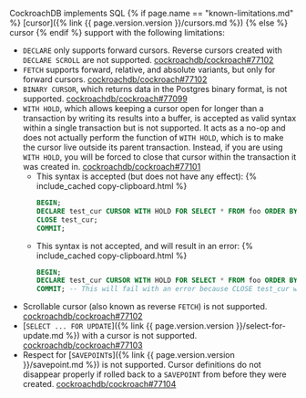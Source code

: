 CockroachDB implements SQL {% if page.name == "known-limitations.md" %} [cursor]({% link {{ page.version.version }}/cursors.md %}) {% else %} cursor {% endif %} support with the following limitations:

- `DECLARE` only supports forward cursors. Reverse cursors created with `DECLARE SCROLL` are not supported. [cockroachdb/cockroach#77102](https://github.com/cockroachdb/cockroach/issues/77102)
- `FETCH` supports forward, relative, and absolute variants, but only for forward cursors. [cockroachdb/cockroach#77102](https://github.com/cockroachdb/cockroach/issues/77102)
- `BINARY CURSOR`, which returns data in the Postgres binary format, is not supported. [cockroachdb/cockroach#77099](https://github.com/cockroachdb/cockroach/issues/77099)
- `WITH HOLD`, which allows keeping a cursor open for longer than a transaction by writing its results into a buffer, is accepted as valid syntax within a single transaction but is not supported. It acts as a no-op and does not actually perform the function of `WITH HOLD`, which is to make the cursor live outside its parent transaction. Instead, if you are using `WITH HOLD`, you will be forced to close that cursor within the transaction it was created in. [cockroachdb/cockroach#77101](https://github.com/cockroachdb/cockroach/issues/77101)
    - This syntax is accepted (but does not have any effect):
        {% include_cached copy-clipboard.html %}
        ~~~ sql
        BEGIN;
        DECLARE test_cur CURSOR WITH HOLD FOR SELECT * FROM foo ORDER BY bar;
        CLOSE test_cur;
        COMMIT;
        ~~~
    - This syntax is not accepted, and will result in an error:
        {% include_cached copy-clipboard.html %}
        ~~~ sql
        BEGIN;
        DECLARE test_cur CURSOR WITH HOLD FOR SELECT * FROM foo ORDER BY bar;
        COMMIT; -- This will fail with an error because CLOSE test_cur was not called inside the transaction.
        ~~~
- Scrollable cursor (also known as reverse `FETCH`) is not supported. [cockroachdb/cockroach#77102](https://github.com/cockroachdb/cockroach/issues/77102)
- [`SELECT ... FOR UPDATE`]({% link {{ page.version.version }}/select-for-update.md %}) with a cursor is not supported. [cockroachdb/cockroach#77103](https://github.com/cockroachdb/cockroach/issues/77103)
- Respect for [`SAVEPOINT`s]({% link {{ page.version.version }}/savepoint.md %}) is not supported. Cursor definitions do not disappear properly if rolled back to a `SAVEPOINT` from before they were created. [cockroachdb/cockroach#77104](https://github.com/cockroachdb/cockroach/issues/77104)
